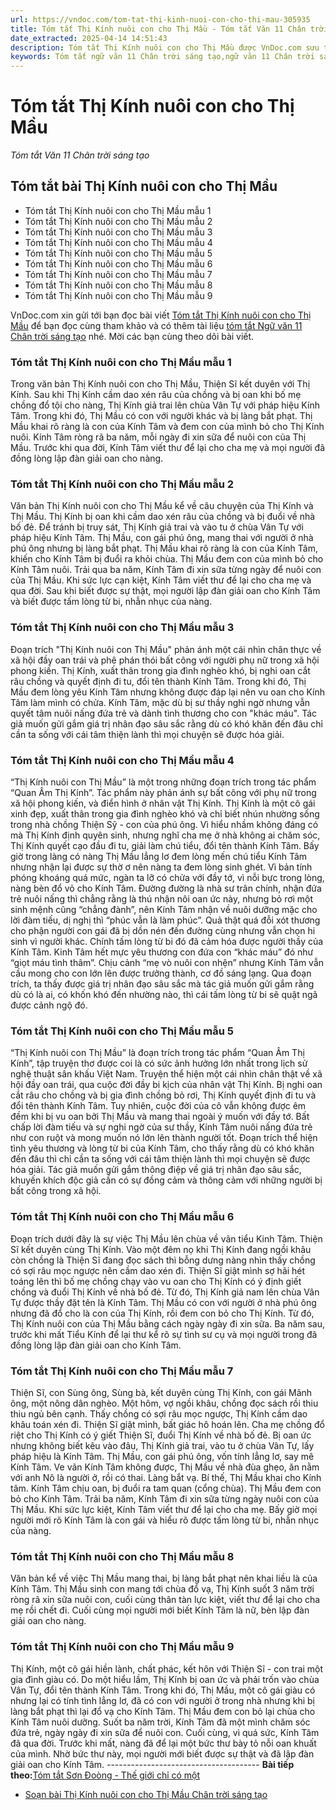 ```yaml
---
url: https://vndoc.com/tom-tat-thi-kinh-nuoi-con-cho-thi-mau-305935
title: Tóm tắt Thị Kính nuôi con cho Thị Mầu - Tóm tắt Văn 11 Chân trời sáng tạo - VnDoc.com
date_extracted: 2025-04-14 14:51:43
description: Tóm tắt Thị Kính nuôi con cho Thị Mầu được VnDoc.com sưu tầm và xin gửi tới bạn đọc cùng tham khảo. Mời các bạn cùng theo dõi để có thêm tài liệu học Văn 11 Chân trời sáng tạo nhé.
keywords: Tóm tắt ngữ văn 11 Chân trời sáng tạo,ngữ văn 11 Chân trời sáng tạo,tóm tắt ngữ văn 11,tóm tắt văn 11,tóm tắt ngữ văn 11 chân trời,ngữ văn 11,văn 11,tóm tắt văn 11 chân trời,Tóm tắt Thị Kính nuôi con cho Thị Mầu,Tóm tắt bài Thị Kính nuôi con cho Thị Mầu,Thị Kính nuôi con cho Thị Mầu,Tóm tắt Thị Kính nuôi con cho Thị Mầu ngắn gọn,Tóm tắt Thị Kính nuôi con cho Thị Mầu ngắn nhất,Tóm tắt văn bản Thị Kính nuôi con cho Thị Mầu,Tóm tắt tác phẩm Thị Kính nuôi con cho Thị Mầu
---
```


# Tóm tắt Thị Kính nuôi con cho Thị Mầu
 _Tóm tắt Văn 11 Chân trời sáng tạo_
## Tóm tắt bài Thị Kính nuôi con cho Thị Mầu
  * Tóm tắt Thị Kính nuôi con cho Thị Mầu mẫu 1
  * Tóm tắt Thị Kính nuôi con cho Thị Mầu mẫu 2
  * Tóm tắt Thị Kính nuôi con cho Thị Mầu mẫu 3
  * Tóm tắt Thị Kính nuôi con cho Thị Mầu mẫu 4
  * Tóm tắt Thị Kính nuôi con cho Thị Mầu mẫu 5
  * Tóm tắt Thị Kính nuôi con cho Thị Mầu mẫu 6
  * Tóm tắt Thị Kính nuôi con cho Thị Mầu mẫu 7
  * Tóm tắt Thị Kính nuôi con cho Thị Mầu mẫu 8
  * Tóm tắt Thị Kính nuôi con cho Thị Mầu mẫu 9

VnDoc.com xin gửi tới bạn đọc bài viết [Tóm tắt Thị Kính nuôi con cho Thị Mầu](<https://vndoc.com/tom-tat-thi-kinh-nuoi-con-cho-thi-mau-305935>) để bạn đọc cùng tham khảo và có thêm tài liệu [tóm tắt Ngữ văn 11 Chân trời sáng tạo](<https://vndoc.com/tom-tat-ngu-van-11-chan-troi-sang-tao>) nhé. Mời các bạn cùng theo dõi bài viết.
### Tóm tắt Thị Kính nuôi con cho Thị Mầu mẫu 1
Trong văn bản Thị Kính nuôi con cho Thị Mầu, Thiện Sĩ kết duyên với Thị Kính. Sau khi Thị Kính cầm dao xén râu của chồng và bị oan khi bố mẹ chồng đổ tội cho nàng, Thị Kính giả trai lên chùa Vân Tự với pháp hiệu Kính Tâm. Trong khi đó, Thị Mầu có con với người khác và bị làng bắt phạt. Thị Mầu khai rõ ràng là con của Kính Tâm và đem con của mình bỏ cho Thị Kính nuôi. Kính Tâm ròng rã ba năm, mỗi ngày đi xin sữa để nuôi con của Thị Mầu. Trước khi qua đời, Kính Tâm viết thư để lại cho cha mẹ và mọi người đã đồng lòng lập đàn giải oan cho nàng.
### Tóm tắt Thị Kính nuôi con cho Thị Mầu mẫu 2
Văn bản Thị Kính nuôi con cho Thị Mầu kể về câu chuyện của Thị Kính và Thị Mầu. Thị Kính bị oan khi cầm dao xén râu của chồng và bị đuổi về nhà bố đẻ. Để tránh bị truy sát, Thị Kính giả trai và vào tu ở chùa Vân Tự với pháp hiệu Kính Tâm. Thị Mầu, con gái phú ông, mang thai với người ở nhà phú ông nhưng bị làng bắt phạt. Thị Mầu khai rõ ràng là con của Kính Tâm, khiến cho Kính Tâm bị đuổi ra khỏi chùa. Thị Mầu đem con của mình bỏ cho Kính Tâm nuôi. Trải qua ba năm, Kính Tâm đi xin sữa từng ngày để nuôi con của Thị Mầu. Khi sức lực cạn kiệt, Kính Tâm viết thư để lại cho cha mẹ và qua đời. Sau khi biết được sự thật, mọi người lập đàn giải oan cho Kính Tâm và biết được tấm lòng từ bi, nhẫn nhục của nàng.
### Tóm tắt Thị Kính nuôi con cho Thị Mầu mẫu 3
Đoạn trích "Thị Kính nuôi con Thị Mầu" phản ánh một cái nhìn chân thực về xã hội đầy oan trái và phê phán thói bất công với người phụ nữ trong xã hội phong kiến. Thị Kính, xuất thân trong gia đình nghèo khó, bị nghi oan cắt râu chồng và quyết định đi tu, đổi tên thành Kính Tâm. Trong khi đó, Thị Mầu đem lòng yêu Kính Tâm nhưng không được đáp lại nên vu oan cho Kính Tâm làm mình có chửa. Kính Tâm, mặc dù bị sư thầy nghi ngờ nhưng vẫn quyết tâm nuôi nấng đứa trẻ và dành tình thương cho con "khác máu". Tác giả muốn gửi gắm giá trị nhân đạo sâu sắc rằng dù có khó khăn đến đâu chỉ cần ta sống với cái tâm thiện lành thì mọi chuyện sẽ được hóa giải.
### Tóm tắt Thị Kính nuôi con cho Thị Mầu mẫu 4
“Thị Kính nuôi con Thị Mầu” là một trong những đoạn trích trong tác phẩm “Quan Âm Thị Kính”. Tác phẩm này phản ánh sự bất công với phụ nữ trong xã hội phong kiến, và điển hình ở nhân vật Thị Kính. Thị Kính là một cô gái xinh đẹp, xuất thân trong gia đình nghèo khó và chỉ biết nhún nhường sống trong nhà chồng Thiện Sỹ - con của phú ông. Vì hiểu nhầm không đáng có mà Thị Kính định quyên sinh, nhưng nghĩ cha mẹ ở nhà không ai chăm sóc, Thị Kính quyết cạo đầu đi tu, giải làm chú tiểu, đổi tên thành Kính Tâm. Bấy giờ trong làng có nàng Thị Mầu lẳng lơ đem lòng mến chú tiểu Kính Tâm nhưng nhận lại được sự thờ ơ nên nàng ta đem lòng sinh ghét. Vì bản tính phóng khoáng quá mức, ngàn ta lỡ có chửa với đầy tớ, vì nỗi bực trong lòng, nàng bèn đổ vỏ cho Kính Tâm. Đường đường là nhà sư trân chính, nhận đứa trẻ nuôi nấng thì chẳng rằng là thú nhận nôi oan ức này, nhưng bỏ rơi một sinh mệnh cũng “chẳng đành”, nên Kính Tâm nhận về nuôi dưỡng mặc cho lời đàm tiếu, dị nghị thì “phúc vẫn là làm phúc”. Quả thật quá đỗi xót thương cho phận người con gái đã bị dồn nén đến đường cùng nhưng vẫn chọn hi sinh vì người khác. Chính tấm lòng từ bi đó đã cảm hóa được người thầy của Kính Tâm. Kinh Tâm hết mực yêu thương con đứa con “khác máu” đó như “giọt máu tình thâm”. Chịu cảnh “mẹ vò nuôi con nhện” nhưng Kính Tâm vẫn cầu mong cho con lớn lên được trưởng thành, cơ đồ sáng lạng. Qua đoạn trích, ta thấy được giá trị nhân đạo sâu sắc mà tác giả muốn gửi gắm rằng dù có là ai, có khốn khó đến nhường nào, thì cái tấm lòng từ bi sẽ quật ngã được cảnh ngộ đó.
### Tóm tắt Thị Kính nuôi con cho Thị Mầu mẫu 5
“Thị Kính nuôi con Thị Mầu” là đoạn trích trong tác phẩm “Quan Âm Thị Kính”, tập truyện thơ được coi là có sức ảnh hưởng lớn nhất trong lịch sử nghệ thuật sân khấu Việt Nam. Truyện thể hiện một cái nhìn chân thật về xã hội đầy oan trái, qua cuộc đời đầy bi kịch của nhân vật Thị Kính. Bị nghi oan cắt râu cho chồng và bị gia đình chồng bỏ rơi, Thị Kính quyết định đi tu và đổi tên thành Kính Tâm. Tuy nhiên, cuộc đời của cô vẫn không được êm đềm khi bị vu oan bởi Thị Mầu và mang thai ngoài ý muốn với đầy tớ. Bất chấp lời đàm tiếu và sự nghi ngờ của sư thầy, Kính Tâm nuôi nấng đứa trẻ như con ruột và mong muốn nó lớn lên thành người tốt. Đoạn trích thể hiện tình yêu thương và lòng từ bi của Kính Tâm, cho thấy rằng dù có khó khăn đến đâu thì chỉ cần ta sống với cái tâm thiện lành thì mọi chuyện sẽ được hóa giải. Tác giả muốn gửi gắm thông điệp về giá trị nhân đạo sâu sắc, khuyến khích độc giả cần có sự đồng cảm và thông cảm với những người bị bất công trong xã hội.
### Tóm tắt Thị Kính nuôi con cho Thị Mầu mẫu 6
Đoạn trích dưới đây là sự việc Thị Mầu lên chùa về vãn tiểu Kinh Tâm. Thiện Sĩ kết duyên cùng Thị Kính. Vào một đêm nọ khi Thị Kính đang ngồi khâu còn chồng là Thiện Sĩ đang đọc sách thì bỗng dưng nàng nhìn thấy chồng có sợi râu mọc ngược nên cầm dao xén đi. Thiện Sĩ giật mình sợ hãi hét toáng lên thì bố mẹ chồng chạy vào vu oan cho Thị Kính có ý định giết chồng và đuổi Thị Kính về nhà bố đẻ. Từ đó, Thị Kính giả nam lên chùa Vân Tự được thầy đặt tên là Kính Tâm. Thị Mầu có con với người ở nhà phú ông nhưng đã đổ cho là con của Thị Kính, rồi đem con bỏ cho Thị Kính. Từ đó, Thị Kính nuôi con của Thị Mầu bằng cách ngày ngày đi xin sữa. Ba năm sau, trước khi mất Tiểu Kính để lại thư kể rõ sự tình sư cụ và mọi người trong đã đồng lòng lập đàn giải oan cho Kính Tâm.
### Tóm tắt Thị Kính nuôi con cho Thị Mầu mẫu 7
Thiện Sĩ, con Sùng ông, Sùng bà, kết duyên cùng Thị Kính, con gái Mãnh ông, một nông dân nghèo. Một hôm, vợ ngồi khâu, chồng đọc sách rồi thiu thiu ngủ bên cạnh. Thấy chồng có sợi râu mọc ngược, Thị Kính cầm dao khâu toán xén đi. Thiện Sĩ giật mình, bất giác hô hoán lên. Cha mẹ chồng đổ riệt cho Thị Kính có ý giết Thiện Sĩ, đuổi Thị Kính về nhà bố đẻ. Bị oan ức nhưng không biết kêu vào đâu, Thị Kính giả trai, vào tu ở chùa Vân Tự, lấy pháp hiệu là Kính Tâm. Thị Mầu, con gái phú ông, vốn tính lẳng lơ, say mê Kính Tâm. Ve vãn Kính Tâm không được, Thị Mầu về nhà đùa ghẹo, ăn nằm với anh Nô là người ở, rồi có thai. Làng bắt vạ. Bí thế, Thị Mầu khai cho Kính tâm. Kính Tâm chịu oan, bị đuổi ra tam quan \(cổng chùa\). Thị Mầu đem con bỏ cho Kính Tâm. Trải ba năm, Kính Tâm đi xin sữa từng ngày nuôi con của Thị Mầu. Khi sức lực kiệt, Kính Tâm viết thư để lại cho cha mẹ. Bấy giờ mọi người mới rõ Kính Tâm là con gái và hiểu rõ được tấm lòng từ bi, nhẫn nhục của nàng.
### Tóm tắt Thị Kính nuôi con cho Thị Mầu mẫu 8
Văn bản kể về việc Thị Mầu mang thai, bị làng bắt phạt nên khai liều là của Kính Tâm. Thị Mầu sinh con mang tới chùa đổ vạ, Thị Kính suốt 3 năm trời ròng rã xin sữa nuôi con, cuối cùng thân tàn lực kiệt, viết thư để lại cho cha mẹ rồi chết đi. Cuối cùng mọi người mới biết Kính Tâm là nữ, bèn lập đàn giải oan cho nàng.
### Tóm tắt Thị Kính nuôi con cho Thị Mầu mẫu 9
Thị Kính, một cô gái hiền lành, chất phác, kết hôn với Thiện Sĩ - con trai một gia đình giàu có. Do một hiểu lầm, Thị Kính bị oan ức và phải trốn vào chùa Vân Tự, đổi tên thành Kính Tâm. Trong khi đó, Thị Mầu, một cô gái giàu có nhưng lại có tính tình lẳng lơ, đã có con với người ở trong nhà nhưng khi bị làng bắt phạt thì lại đổ vạ cho Kính Tâm. Thị Mầu đem con bỏ lại chùa cho Kính Tâm nuôi dưỡng. Suốt ba năm trời, Kính Tâm đã một mình chăm sóc đứa trẻ, ngày ngày đi xin sữa để nuôi con. Cuối cùng, vì quá sức, Kính Tâm đã qua đời. Trước khi mất, nàng đã để lại một bức thư bày tỏ nỗi oan khuất của mình. Nhờ bức thư này, mọi người mới biết được sự thật và đã lập đàn giải oan cho Kính Tâm.
\--------------------------------------
**Bài tiếp theo:**[Tóm tắt Sơn Đoòng - Thế giới chỉ có một](<https://vndoc.com/tom-tat-son-doong-the-gioi-chi-co-mot-305937>)
  * [Soạn bài Thị Kính nuôi con cho Thị Mầu Chân trời sáng tạo](<https://vndoc.com/soan-bai-thi-kinh-nuoi-con-cho-thi-mau-chan-troi-sang-tao-298171>)

